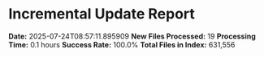 # Incremental Update Report

**Date:** 2025-07-24T08:57:11.895909
**New Files Processed:** 19
**Processing Time:** 0.1 hours
**Success Rate:** 100.0%
**Total Files in Index:** 631,556
